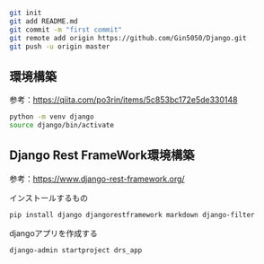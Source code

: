 ```bash
git init
git add README.md
git commit -m "first commit"
git remote add origin https://github.com/Gin5050/Django.git
git push -u origin master
```

## 環境構築

参考：https://qiita.com/po3rin/items/5c853bc172e5de330148

```bash
python -m venv django
source django/bin/activate
```

## Django Rest FrameWork環境構築

参考：https://www.django-rest-framework.org/

インストールするもの
```bash
pip install django djangorestframework markdown django-filter
```

djangoアプリを作成する
```bash
django-admin startproject drs_app
```